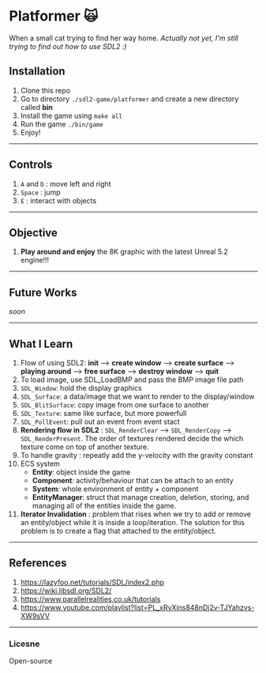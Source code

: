 # Platformer 🙀

When a small cat trying to find her way home. _Actually not yet, I'm still trying to find out how to use SDL2 :)_

## Installation

1. Clone this repo
2. Go to directory `./sdl2-game/platformer` and create a new directory called **bin**
3. Install the game using `make all`
4. Run the game `./bin/game`
5. Enjoy!

---

## Controls

1. `A` and `D` : move left and right
2. `Space` : jump
3. `E` : interact with objects

---

## Objective

1. **Play around and enjoy** the 8K graphic with the latest Unreal 5.2 engine!!!

---

## Future Works

_soon_

---

## What I Learn

1. Flow of using SDL2: **init** --> **create window** --> **create surface** --> **playing around** --> **free surface** --> **destroy window** --> **quit**
2. To load image, use SDL_LoadBMP and pass the BMP image file path
3. `SDL_Window`: hold the display graphics
4. `SDL_Surface`: a data/image that we want to render to the display/window
5. `SDL_BlitSurface`: copy image from one surface to another
6. `SDL_Texture`: same like surface, but more powerfull
7. `SDL_PollEvent`: pull out an event from event stact
8. **Rendering flow in SDL2** : `SDL_RenderClear` --> `SDL_RenderCopy` --> `SDL_RenderPresent`. The order of textures rendered decide the which texture come on top of another texture.
9. To handle gravity : repeatly add the y-velocity with the gravity constant
10. ECS system
    - **Entity**: object inside the game
    - **Component**: activity/behaviour that can be attach to an entity
    - **System**: whole environment of entity + component
    - **EntityManager**: struct that manage creation, deletion, storing, and managing all of the entities inside the game.
11. **Iterator Invalidation** : problem that rises when we try to add or remove an entity/object while it is inside a loop/iteration. The solution for this problem is to create a flag that attached to the entity/object.

---

## References

1. https://lazyfoo.net/tutorials/SDL/index2.php
2. https://wiki.libsdl.org/SDL2/
3. https://www.parallelrealities.co.uk/tutorials
4. https://www.youtube.com/playlist?list=PL_xRyXins848nDj2v-TJYahzvs-XW9sVV

---

### Licesne

Open-source
